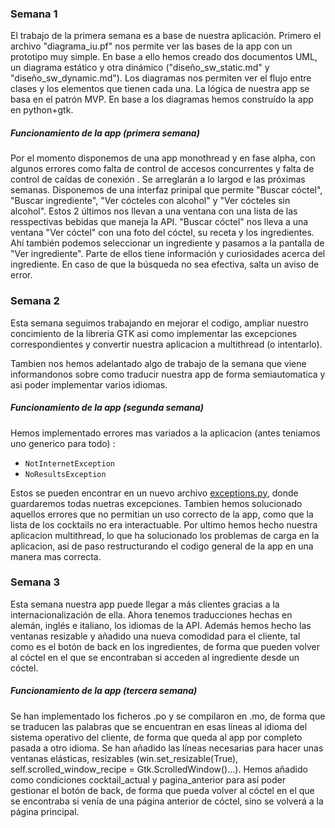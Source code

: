 ### Semana 1
El trabajo de la primera semana es a base de nuestra aplicación. Primero el archivo "diagrama_iu.pf" nos permite ver las bases de la app con un prototipo muy simple. En base a ello hemos creado dos documentos UML, un diagrama estático y otra dinámico ("diseño_sw_static.md" y "diseño_sw_dynamic.md"). Los diagramas nos permiten ver el flujo entre clases y los elementos que tienen cada una. La lógica de nuestra app se basa en el patrón MVP. En base a los diagramas hemos construído la app en python+gtk. 

##### Funcionamiento de la app (primera semana)
Por el momento disponemos de una app monothread y en fase alpha, con algunos errores como falta de control de accesos concurrentes y falta de control de caídas de conexión . Se arreglarán a lo largod e las próximas semanas. Disponemos de una interfaz prinipal que permite "Buscar cóctel", "Buscar ingrediente", "Ver cócteles con alcohol" y "Ver cócteles sin alcohol". Estos 2 últimos nos llevan a una ventana con una lista de las resspectivas bebidas que maneja la API. "Buscar cóctel" nos lleva a una ventana "Ver cóctel" con una foto del cóctel, su receta y los ingredientes. Ahí también podemos seleccionar un ingrediente y pasamos a la pantalla de "Ver ingrediente". Parte de ellos tiene información y curiosidades acerca del ingrediente. En caso de que la búsqueda no sea efectiva, salta un aviso de error.

### Semana 2 

Esta semana seguimos trabajando en mejorar el codigo, ampliar nuestro concimiento de la libreria GTK asi como implementar las excepciones correspondientes y convertir nuestra aplicacion a multithread (o intentarlo).

Tambien nos hemos adelantado algo de trabajo de la semana que viene informandonos sobre como traducir nuestra app de forma semiautomatica y asi poder implementar varios idiomas.

##### Funcionamiento de la app (segunda semana)


Hemos implementado errores mas variados a la aplicacion (antes teniamos uno generico para todo) : 

- `NotInternetException`
- `NoResultsException`

Estos se pueden encontrar en un nuevo archivo [exceptions.py](/src/exceptions.py), donde guardaremos todas nuetras excepciones.
Tambien hemos solucionado aquellos errores que no permitian un uso correcto de la app, como que la lista de los cocktails no era interactuable.
Por ultimo hemos hecho nuestra aplicacion multithread, lo que ha solucionado los problemas de carga en la aplicacion, asi de paso restructurando el codigo general de la app en una manera mas correcta.

### Semana 3

Esta semana nuestra app puede llegar a más clientes gracias a la internacionalización de ella. Ahora tenemos traducciones hechas en alemán, inglés e italiano, los idiomas de la API. Además hemos hecho las ventanas resizable y añadido una nueva comodidad para el cliente, tal como es el botón de back en los ingredientes, de forma que pueden volver al cóctel en el que se encontraban si acceden al ingrediente desde un cóctel. 

##### Funcionamiento de la app (tercera semana)

Se han implementado los ficheros .po y se compilaron en .mo, de forma que se traducen las palabras que se encuentran en esas líneas al idioma del sistema operativo del cliente, de forma que queda al app por completo pasada a otro idioma.
Se han añadido las líneas necesarias para hacer unas ventanas elásticas, resizables (win.set_resizable(True), self.scrolled_window_recipe = Gtk.ScrolledWindow()...).
Hemos añadido como condiciones cocktail_actual y pagina_anterior para así poder gestionar el botón de back, de forma que pueda volver al cóctel en el que se encontraba si venía de una página anterior de cóctel, sino se volverá a la página principal.
